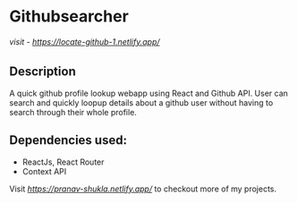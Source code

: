 # Githubsearcher

###### *visit - https://locate-github-1.netlify.app/*

## **Description** 

A quick github profile lookup webapp using React and Github API.
User can search and quickly loopup details about a github user without having to search through their whole profile.

## Dependencies used:

- ReactJs, React Router
- Context API

Visit *https://pranav-shukla.netlify.app/* to checkout more of my projects.
